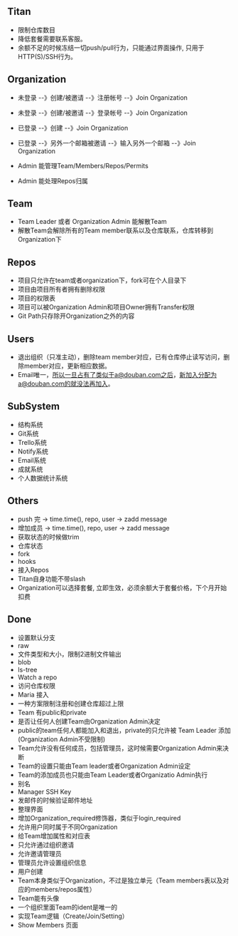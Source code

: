 ## Titan

* 限制仓库数目
* 降低套餐需要联系客服。
* 余额不足的时候冻结一切push/pull行为，只能通过界面操作, 只用于HTTP(S)/SSH行为。

## Organization

* 未登录 --》创建/被邀请 --》注册帐号 --》Join Organization
* 未登录 --》创建/被邀请 --》登录帐号 --》Join Organization
* 已登录 --》创建 --》Join Organization
* 已登录 --》另外一个邮箱被邀请 --》输入另外一个邮箱 --》Join Organization

* Admin 能管理Team/Members/Repos/Permits
* Admin 能处理Repos归属

## Team

* Team Leader 或者 Organization Admin 能解散Team
* 解散Team会解除所有的Team member联系以及仓库联系，仓库转移到Organization下

## Repos

* 项目只允许在team或者organization下，fork可在个人目录下
* 项目由项目所有者拥有删除权限
* 项目的权限表
* 项目可以被Organization Admin和项目Owner拥有Transfer权限
* Git Path只存除开Organization之外的内容

## Users

* 退出组织（只准主动），删除team member对应，已有仓库停止读写访问，删除member对应，更新相应数据。
* Email唯一，所以一旦占有了类似于a@douban.com之后，新加入分配为a@douban.com的就没法再加入。

## SubSystem

* 结构系统
* Git系统
* Trello系统
* Notify系统
* Email系统
* 成就系统
* 个人数据统计系统

## Others

* push 完 -> time.time(), repo, user -> zadd message
* 增加成员 -> time.time(), repo, user -> zadd message
* 获取状态的时候做trim
* 仓库状态
* fork
* hooks
* 接入Repos
* Titan自身功能不带slash
* Organization可以选择套餐, 立即生效，必须余额大于套餐价格，下个月开始扣费

## Done

+ 设置默认分支
+ raw
+ 文件类型和大小，限制2进制文件输出
+ blob
+ ls-tree
+ Watch a repo
+ 访问仓库权限
+ Maria 接入
+ 一种方案限制注册和创建仓库超过上限
+ Team 有public和private
+ 是否让任何人创建Team由Organization Admin决定
+ public的team任何人都能加入和退出，private的只允许被 Team Leader 添加(Organization Admin不受限制)
+ Team允许没有任何成员，包括管理员，这时候需要Organization Admin来决断
+ Team的设置只能由Team leader或者Organization Admin设定
+ Team的添加成员也只能由Team Leader或者Organizatio Admin执行
+ 别名
+ Manager SSH Key
+ 发邮件的时候验证邮件地址
+ 整理界面
+ 增加Organization_required修饰器，类似于login_required
+ 允许用户同时属于不同Organization
+ 给Team增加属性和对应表
+ 只允许通过组织邀请
+ 允许邀请管理员
+ 管理员允许设置组织信息
+ 用户创建
+ Team本身类似于Organization，不过是独立单元（Team members表以及对应的members/repos属性）
+ Team能有头像
+ 一个组织里面Team的ident是唯一的
+ 实现Team逻辑（Create/Join/Setting）
+ Show Members 页面
